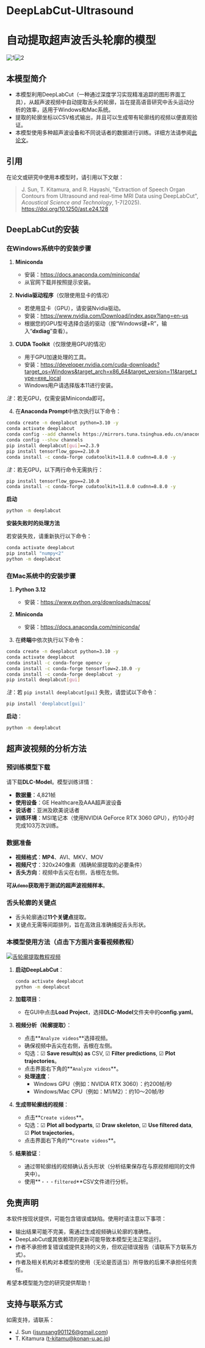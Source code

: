 # DeepLabCut-Ultrasound
# 自动提取超声波舌头轮廓的模型
![1](https://github.com/user-attachments/assets/efbfdc63-50a8-4d36-9e76-ae6c50319f64)![2](https://github.com/user-attachments/assets/ae438dfb-cae2-4d0e-b55b-fec52bba5cc7)

## 本模型简介
- 本模型利用DeepLabCut（一种通过深度学习实现精准追踪的图形界面工具），从超声波视频中自动提取舌头的轮廓，旨在提高语音研究中舌头运动分析的效率，适用于Windows和Mac系统。
- 提取的轮廓坐标以CSV格式输出，并且可以生成带有轮廓线的视频以便直观验证。
- 本模型使用多种超声波设备和不同说话者的数据进行训练。详细方法请参阅[此论文](https://doi.org/10.1250/ast.e24.128)。

## 引用
在论文或研究中使用本模型时，请引用以下文献：
> J. Sun, T. Kitamura, and R. Hayashi, "Extraction of Speech Organ Contours from Ultrasound and real-time MRI Data using DeepLabCut", _Acoustical Science and Technology_, 1-7(2025).  
> https://doi.org/10.1250/ast.e24.128

## DeepLabCut的安装
### 在Windows系统中的安装步骤
1. **Miniconda**
   - 安装：https://docs.anaconda.com/miniconda/
   - 从官网下载并按照提示安装。

2. **Nvidia驱动程序**（仅限使用显卡的情况）
   - 若使用显卡（GPU），请安装Nvidia驱动。
   - 安装：https://www.nvidia.com/Download/index.aspx?lang=en-us
   - 根据您的GPU型号选择合适的驱动（按“Windows键+R”，输入“**dxdiag**”查看）。

3. **CUDA Toolkit**（仅限使用GPU的情况）
   - 用于GPU加速处理的工具。
   - 安装：https://developer.nvidia.com/cuda-downloads?target_os=Windows&target_arch=x86_64&target_version=11&target_type=exe_local
   - Windows用户请选择版本11进行安装。

*注*：若无GPU，仅需安装Miniconda即可。

4. 在**Anaconda Prompt**中依次执行以下命令：

```bash
conda create -n deeplabcut python=3.10 -y
conda activate deeplabcut
conda config --add channels https://mirrors.tuna.tsinghua.edu.cn/anaconda/pkgs/main
conda config --show channels
pip install deeplabcut[gui]==2.3.9
pip install tensorflow_gpu==2.10.0
conda install -c conda-forge cudatoolkit=11.8.0 cudnn=8.8.0 -y
```
*注*：若无GPU，以下两行命令无需执行：
```bash
pip install tensorflow_gpu==2.10.0
conda install -c conda-forge cudatoolkit=11.8.0 cudnn=8.8.0 -y
```
**启动**
```bash
python -m deeplabcut
```

**安装失败时的处理方法**

若安装失败，请重新执行以下命令：

```bash
conda activate deeplabcut
pip install "numpy<2"
python -m deeplabcut
```

### 在Mac系统中的安装步骤
1. **Python 3.12**
   - 安装：https://www.python.org/downloads/macos/

2. **Miniconda**
   - 安装：https://docs.anaconda.com/miniconda/

3. 在**终端**中依次执行以下命令：

```bash
conda create -n deeplabcut python=3.10 -y
conda activate deeplabcut
conda install -c conda-forge opencv -y
conda install -c conda-forge tensorflow=2.10.0 -y
conda install -c conda-forge deeplabcut -y
pip install deeplabcut[gui]
```

*注*：若 `pip install deeplabcut[gui]` 失败，请尝试以下命令：

```bash
pip install 'deeplabcut[gui]'
```

**启动**：

```bash
python -m deeplabcut
```

## 超声波视频的分析方法
### 预训练模型下载
请下载**DLC-Model**。模型训练详情：
- **数据量**：4,821帧
- **使用设备**：GE Healthcare及AAA超声波设备
- **说话者**：亚洲及欧美说话者
- **训练环境**：MSI笔记本（使用NVIDIA GeForce RTX 3060 GPU），约10小时完成103万次训练。

### 数据准备
- **视频格式**：**MP4**、AVI、MKV、MOV
- **视频尺寸**：320x240像素（精确轮廓提取的必要条件）
- **舌头方向**：视频中舌尖在右侧，舌根在左侧。

**可从`demo`获取用于测试的超声波视频样本**。

### 舌头轮廓的关键点
- 舌头轮廓通过**11个关键点**提取。
- 关键点无需等间距排列，旨在高效且准确捕捉舌头形状。

### 本模型使用方法（点击下方图片查看视频教程）

[![舌轮廓提取教程视频](https://github.com/user-attachments/assets/e0b53433-387e-4873-afe7-2fe1a3bc3a5e)](https://www.youtube.com/watch?v=4pZpJK13p2I)

1. **启动DeepLabCut**：

   ```bash
   conda activate deeplabcut
   python -m deeplabcut
   ```

2. **加载项目**：
   - 在GUI中点击**Load Project**，选择**DLC-Model**文件夹中的**config.yaml**。

3. **视频分析（轮廓提取）**：
   - 点击**`Analyze videos`**选择视频。
   - 确保视频中舌尖在右侧，舌根在左侧。
   - 勾选：☑ **Save result(s) as** CSV, ☑ **Filter predictions**, ☑ **Plot trajectories**。
   - 点击界面右下角的**`Analyze videos`**。
   - **处理速度**：
     - Windows GPU（例如：NVIDIA RTX 3060）：约200帧/秒
     - Windows/Mac CPU（例如：M1/M2）：约10～20帧/秒

4. **生成带轮廓线的视频**：
   - 点击**`Create videos`**。
   - 勾选：☑ **Plot all bodyparts**, ☑ **Draw skeleton**, ☑ **Use filtered data**, ☑ **Plot trajectories**。
   - 点击界面右下角的**`Create videos`**。

5. **结果验证**：
   - 通过带轮廓线的视频确认舌头形状（分析结果保存在与原视频相同的文件夹中）。
   - 使用**`・・・filtered`**CSV文件进行分析。

## 免责声明
本软件按现状提供，可能包含错误或缺陷。使用时请注意以下事项：
- 输出结果可能不完美，需通过生成视频确认轮廓的准确性。
- DeepLabCut或其依赖项的更新可能导致本模型无法正常运行。
- 作者不承担修复错误或提供支持的义务，但欢迎错误报告（请联系下方联系方式）。
- 作者及相关机构对本模型的使用（无论是否适当）所导致的后果不承担任何责任。

希望本模型能为您的研究提供帮助！

## 支持与联系方式
如需支持，请联系：
- J. Sun ([jsunsang901126@gmail.com](mailto:jsunsang901126@gmail.com))
- T. Kitamura ([t-kitamu@konan-u.ac.jp](mailto:t-kitamu@konan-u.ac.jp))
